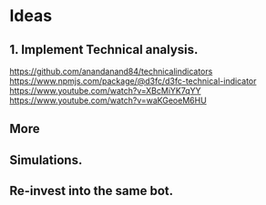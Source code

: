 # Ideas

## 1. Implement Technical analysis.

https://github.com/anandanand84/technicalindicators
https://www.npmjs.com/package/@d3fc/d3fc-technical-indicator
https://www.youtube.com/watch?v=XBcMiYK7qYY
https://www.youtube.com/watch?v=waKGeoeM6HU

## More

## Simulations.

## Re-invest into the same bot.